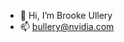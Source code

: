 - 👋 Hi, I’m Brooke Ullery
- 📫 bullery@nvidia.com

<!---
bullery/bullery is a ✨ special ✨ repository because its `README.md` (this file) appears on your GitHub profile.
You can click the Preview link to take a look at your changes.
--->
